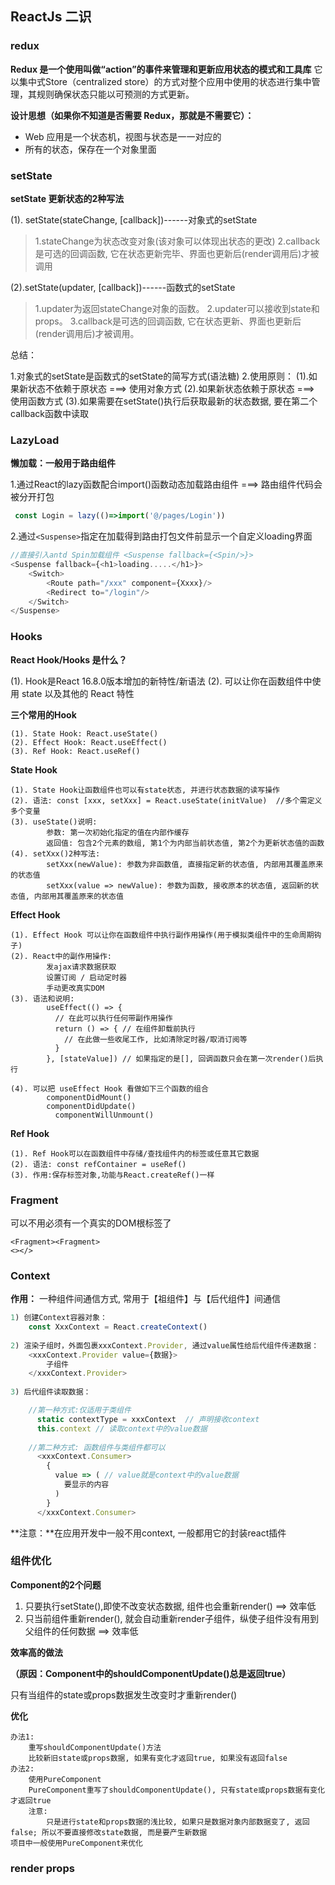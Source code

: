## ReactJs 二识

### redux

**Redux 是一个使用叫做“action”的事件来管理和更新应用状态的模式和工具库** 它以集中式Store（centralized store）的方式对整个应用中使用的状态进行集中管理，其规则确保状态只能以可预测的方式更新。

**设计思想（如果你不知道是否需要 Redux，那就是不需要它）：**

- Web 应用是一个状态机，视图与状态是一一对应的
- 所有的状态，保存在一个对象里面

### setState

**setState 更新状态的2种写法**

(1). setState(stateChange, [callback])------对象式的setState

> 1.stateChange为状态改变对象(该对象可以体现出状态的更改)
> 2.callback是可选的回调函数, 它在状态更新完毕、界面也更新后(render调用后)才被调用

(2).setState(updater, [callback])------函数式的setState

> 1.updater为返回stateChange对象的函数。
> 2.updater可以接收到state和props。
> 3.callback是可选的回调函数, 它在状态更新、界面也更新后(render调用后)才被调用。

总结：

1.对象式的setState是函数式的setState的简写方式(语法糖)
2.使用原则：
				(1).如果新状态不依赖于原状态 ===> 使用对象方式
				(2).如果新状态依赖于原状态 ===> 使用函数方式
				(3).如果需要在setState()执行后获取最新的状态数据, 要在第二个callback函数中读取

### LazyLoad

**懒加载：一般用于路由组件**

1.通过React的lazy函数配合import()函数动态加载路由组件 ===> 路由组件代码会被分开打包

```javascript
 const Login = lazy(()=>import('@/pages/Login'))
```

2.通过`<Suspense>`指定在加载得到路由打包文件前显示一个自定义loading界面

```javascript
//直接引入antd Spin加载组件 <Suspense fallback={<Spin/>}>
<Suspense fallback={<h1>loading.....</h1>}>
    <Switch>
        <Route path="/xxx" component={Xxxx}/>
        <Redirect to="/login"/>
    </Switch>
</Suspense>
```

### Hooks

**React Hook/Hooks 是什么？**

(1). Hook是React 16.8.0版本增加的新特性/新语法
(2). 可以让你在函数组件中使用 state 以及其他的 React 特性

**三个常用的Hook**

```
(1). State Hook: React.useState()
(2). Effect Hook: React.useEffect()
(3). Ref Hook: React.useRef()
```

**State Hook**

```
(1). State Hook让函数组件也可以有state状态, 并进行状态数据的读写操作
(2). 语法: const [xxx, setXxx] = React.useState(initValue)  //多个需定义多个变量
(3). useState()说明:
        参数: 第一次初始化指定的值在内部作缓存
        返回值: 包含2个元素的数组, 第1个为内部当前状态值, 第2个为更新状态值的函数
(4). setXxx()2种写法:
        setXxx(newValue): 参数为非函数值, 直接指定新的状态值, 内部用其覆盖原来的状态值
        setXxx(value => newValue): 参数为函数, 接收原本的状态值, 返回新的状态值, 内部用其覆盖原来的状态值
```

**Effect Hook**

```
(1). Effect Hook 可以让你在函数组件中执行副作用操作(用于模拟类组件中的生命周期钩子)
(2). React中的副作用操作:
        发ajax请求数据获取
        设置订阅 / 启动定时器
        手动更改真实DOM
(3). 语法和说明: 
        useEffect(() => { 
          // 在此可以执行任何带副作用操作
          return () => { // 在组件卸载前执行
            // 在此做一些收尾工作, 比如清除定时器/取消订阅等
          }
        }, [stateValue]) // 如果指定的是[], 回调函数只会在第一次render()后执行
    
(4). 可以把 useEffect Hook 看做如下三个函数的组合
        componentDidMount()
        componentDidUpdate()
    	  componentWillUnmount() 
```

**Ref Hook**

```
(1). Ref Hook可以在函数组件中存储/查找组件内的标签或任意其它数据
(2). 语法: const refContainer = useRef()
(3). 作用:保存标签对象,功能与React.createRef()一样
```

### Fragment

可以不用必须有一个真实的DOM根标签了

```
<Fragment><Fragment>
<></>
```

### Context

**作用：** 一种组件间通信方式, 常用于【祖组件】与【后代组件】间通信

```js
1) 创建Context容器对象：
	const XxxContext = React.createContext()  
	
2) 渲染子组时，外面包裹xxxContext.Provider, 通过value属性给后代组件传递数据：
	<xxxContext.Provider value={数据}>
		子组件
    </xxxContext.Provider>
    
3) 后代组件读取数据：

	//第一种方式:仅适用于类组件 
	  static contextType = xxxContext  // 声明接收context
	  this.context // 读取context中的value数据
	  
	//第二种方式: 函数组件与类组件都可以
	  <xxxContext.Consumer>
	    {
	      value => ( // value就是context中的value数据
	        要显示的内容
	      )
	    }
	  </xxxContext.Consumer>
```

**注意：**在应用开发中一般不用context, 一般都用它的封装react插件

### 组件优化

**Component的2个问题**

1. 只要执行setState(),即使不改变状态数据, 组件也会重新render() ==> 效率低
2. 只当前组件重新render(), 就会自动重新render子组件，纵使子组件没有用到父组件的任何数据 ==> 效率低

**效率高的做法**

**（原因：Component中的shouldComponentUpdate()总是返回true）**

只有当组件的state或props数据发生改变时才重新render()

**优化**

```
办法1: 
	重写shouldComponentUpdate()方法
	比较新旧state或props数据, 如果有变化才返回true, 如果没有返回false
办法2:  
	使用PureComponent
	PureComponent重写了shouldComponentUpdate(), 只有state或props数据有变化才返回true
	注意: 
		只是进行state和props数据的浅比较, 如果只是数据对象内部数据变了, 返回false; 所以不要直接修改state数据, 而是要产生新数据
项目中一般使用PureComponent来优化
```

### render props

